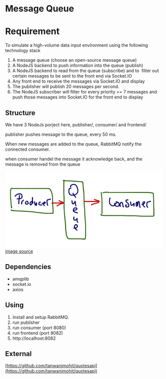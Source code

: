 # Message Queue
# Requirement
To simulate a high-volume data input environment using the following technology stack
1. A message queue (choose an open-source message queue)
2. A NodeJS backend to push information into the queue (publish)
3. A NodeJS backend to read from the queue (subscribe) and to ​ filter out ​ certain
messages to be sent to the front end via Socket.IO
4. Any front end to receive the messages via Socket.IO and display
5. The publisher will publish 20 messages per second.
6. The NodeJS subscriber will filter for every priority >= 7 messages and push those messages into Socket.IO for the front end to display


## Structure
We have 3 NodeJs porject here, publisher/, consumer/ and frontend/

publisher pushes message to the queue, every 50 ms. 

When new messages are added to the queue, RabbitMQ notify the connected consumer.

when consumer handel the message it acknowledge back, and the message is removed from the queue

![producer queue consumer image](producer-queue-consumer.png)[image source](http://www.captaindebug.com/)

## Dependencies
- amqplib
- socket.io
- axios

## Using
1. Install and setup RabbitMQ.
2. run publisher 
3. run consumer (port 8080)
4. run frontend (port 8082)
5. http://localhost:8082

## External
[https://github.com/tanwanimohit/quotesapi](https://github.com/tanwanimohit/quotesapi)